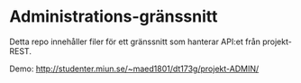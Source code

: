 # Administrations-gränssnitt
Detta repo innehåller filer för ett gränssnitt som hanterar API:et från projekt-REST.

Demo: http://studenter.miun.se/~maed1801/dt173g/projekt-ADMIN/
